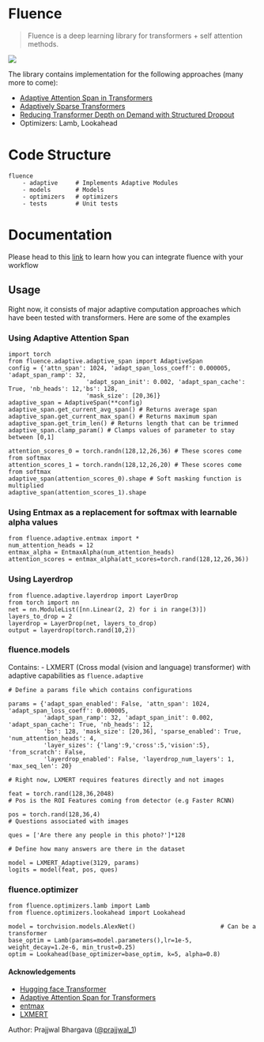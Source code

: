 # Fluence
> Fluence is a deep learning library for transformers + self attention methods.


![](https://github.com/prajjwal1/fluence/workflows/CI/badge.svg)

The library contains implementation for the following approaches (many more to come):
- [Adaptive Attention Span in Transformers](https://arxiv.org/abs/1905.07799)
- [Adaptively Sparse Transformers](https://arxiv.org/abs/1909.00015)
- [Reducing Transformer Depth on Demand with Structured Dropout](https://arxiv.org/abs/1909.11556)
- Optimizers: Lamb, Lookahead

# Code Structure
```
fluence
    - adaptive     # Implements Adaptive Modules
    - models       # Models
    - optimizers   # optimizers 
    - tests        # Unit tests
```

# Documentation 
Please head to this [link](prajjwal1.github.io/fluence) to learn how you can integrate fluence with your workflow

## Usage
Right now, it consists of major adaptive computation approaches which have been tested with transformers. Here are some of the examples


### Using Adaptive Attention Span
```
import torch
from fluence.adaptive.adaptive_span import AdaptiveSpan
config = {'attn_span': 1024, 'adapt_span_loss_coeff': 0.000005, 'adapt_span_ramp': 32,
                      'adapt_span_init': 0.002, 'adapt_span_cache': True, 'nb_heads': 12,'bs': 128,
                      'mask_size': [20,36]}
adaptive_span = AdaptiveSpan(**config)
adaptive_span.get_current_avg_span() # Returns average span
adaptive_span.get_current_max_span() # Returns maximum span
adaptive_span.get_trim_len() # Returns length that can be trimmed
adaptive_span.clamp_param() # Clamps values of parameter to stay between [0,1]

attention_scores_0 = torch.randn(128,12,26,36) # These scores come from softmax
attention_scores_1 = torch.randn(128,12,26,20) # These scores come from softmax
adaptive_span(attention_scores_0).shape # Soft masking function is multiplied
adaptive_span(attention_scores_1).shape
```

### Using Entmax as a replacement for softmax with learnable alpha values

```
from fluence.adaptive.entmax import *
num_attention_heads = 12
entmax_alpha = EntmaxAlpha(num_attention_heads)
attention_scores = entmax_alpha(att_scores=torch.rand(128,12,26,36)) 
```

### Using Layerdrop

```
from fluence.adaptive.layerdrop import LayerDrop
from torch import nn
net = nn.ModuleList([nn.Linear(2, 2) for i in range(3)])
layers_to_drop = 2
layerdrop = LayerDrop(net, layers_to_drop)
output = layerdrop(torch.rand(10,2))
```

### fluence.models
Contains:
    - LXMERT (Cross modal (vision and language) transformer) with adaptive capabilities as `fluence.adaptive`


```
# Define a params file which contains configurations

params = {'adapt_span_enabled': False, 'attn_span': 1024, 'adapt_span_loss_coeff': 0.000005, 
          'adapt_span_ramp': 32, 'adapt_span_init': 0.002, 'adapt_span_cache': True, 'nb_heads': 12,
          'bs': 128, 'mask_size': [20,36], 'sparse_enabled': True, 'num_attention_heads': 4, 
          'layer_sizes': {'lang':9,'cross':5,'vision':5}, 'from_scratch': False, 
          'layerdrop_enabled': False, 'layerdrop_num_layers': 1, 'max_seq_len': 20}

# Right now, LXMERT requires features directly and not images

feat = torch.rand(128,36,2048)
# Pos is the ROI Features coming from detector (e.g Faster RCNN)

pos = torch.rand(128,36,4)
# Questions associated with images

ques = ['Are there any people in this photo?']*128

# Define how many answers are there in the dataset

model = LXMERT_Adaptive(3129, params)
logits = model(feat, pos, ques)
```

### fluence.optimizer
```
from fluence.optimizers.lamb import Lamb
from fluence.optimizers.lookahead import Lookahead

model = torchvision.models.AlexNet()                        # Can be a transformer
base_optim = Lamb(params=model.parameters(),lr=1e-5, weight_decay=1.2e-6, min_trust=0.25)
optim = Lookahead(base_optimizer=base_optim, k=5, alpha=0.8)
```

#### Acknowledgements
- [Hugging face Transformer](https://github.com/huggingface/transformers/)
- [Adaptive Attention Span for Transformers](https://github.com/facebookresearch/adaptive-span)
- [entmax](https://github.com/deep-spin/entmax)
- [LXMERT](https://github.com/airsplay/lxmert)

Author: Prajjwal Bhargava ([@prajjwal_1](https://twitter.com/prajjwal_1))
